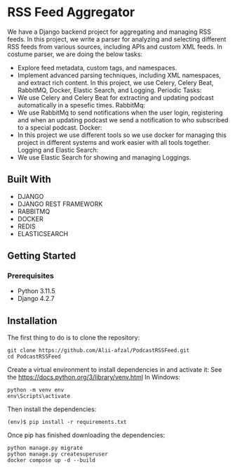 # RSS Feed Aggregator
We have a Django backend project for aggregating and managing RSS feeds. In this project, we write a parser for analyzing and selecting different RSS feeds from various sources, including APIs and custom XML feeds.
In costume parser, we are doing the below tasks:
+ Explore feed metadata, custom tags, and namespaces.
+ Implement advanced parsing techniques, including XML namespaces, and extract rich content.
In this project, we use Celery, Celery Beat, RabbitMQ, Docker, Elastic Search, and Logging.
Periodic Tasks:
+ We use Celery and Celery Beat for extracting and updating podcast automatically in a spesefic times.
RabbitMq:
+ We use RabbitMq to send notifications when the user login, registering and when an updating podcast we send a notification to who subscribed to a special podcast.
Docker:
+ In this project we use different tools so we use docker for managing this project in different systems and work easier with all tools together.
Logging and Elastic Search:
+ We use Elastic Search for showing and managing Loggings.
## Built With
+ DJANGO
+ DJANGO REST FRAMEWORK
+ RABBITMQ
+ DOCKER
+ REDIS
+ ELASTICSEARCH

## Getting Started
### Prerequisites
+ Python 3.11.5
+ Django 4.2.7

## Installation
The first thing to do is to clone the repository:
```
git clone https://github.com/Alii-afzal/PodcastRSSFeed.git
cd PodcastRSSFeed 
```
Create a virtual environment to install dependencies in and activate it:
See the https://docs.python.org/3/library/venv.html
In Windows:
```
python -m venv env
env\Scripts\activate
```
Then install the dependencies:
```
(env)$ pip install -r requirements.txt
```
Once pip has finished downloading the dependencies:
```
python manage.py migrate
python manage.py createsuperuser
docker compose up -d --build
```
